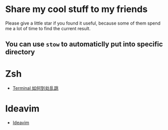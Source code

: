 # Share my cool stuff to my friends

Please give a little star if you found it useful, because some of them spend me a lot of time to find the current result.

## You can use `stow` to automaticlly put into specific directory

# Zsh

- [Terminal 如何到处乱跳](https://www.bilibili.com/video/BV1SL411977V/?share_source=copy_web&vd_source=b47bb912e09be24910f4ffaad92dba1b)

# Ideavim

- [Ideavim](https://www.bilibili.com/video/BV115411X7i4/?share_source=copy_web&vd_source=b47bb912e09be24910f4ffaad92dba1b)